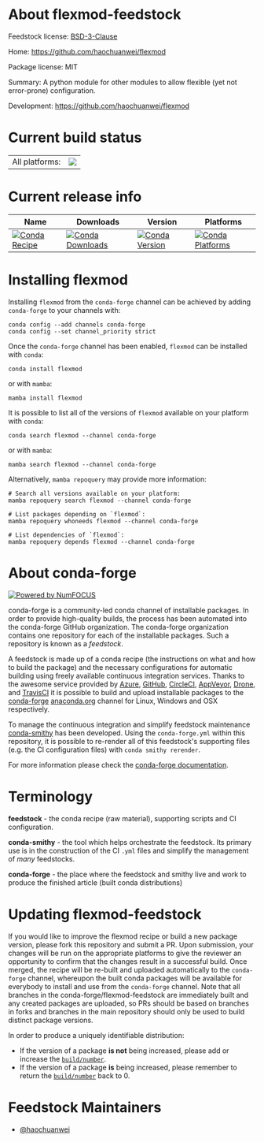 About flexmod-feedstock
=======================

Feedstock license: [BSD-3-Clause](https://github.com/conda-forge/flexmod-feedstock/blob/main/LICENSE.txt)

Home: https://github.com/haochuanwei/flexmod

Package license: MIT

Summary: A python module for other modules to allow flexible (yet not error-prone) configuration.

Development: https://github.com/haochuanwei/flexmod

Current build status
====================


<table><tr><td>All platforms:</td>
    <td>
      <a href="https://dev.azure.com/conda-forge/feedstock-builds/_build/latest?definitionId=18523&branchName=main">
        <img src="https://dev.azure.com/conda-forge/feedstock-builds/_apis/build/status/flexmod-feedstock?branchName=main">
      </a>
    </td>
  </tr>
</table>

Current release info
====================

| Name | Downloads | Version | Platforms |
| --- | --- | --- | --- |
| [![Conda Recipe](https://img.shields.io/badge/recipe-flexmod-green.svg)](https://anaconda.org/conda-forge/flexmod) | [![Conda Downloads](https://img.shields.io/conda/dn/conda-forge/flexmod.svg)](https://anaconda.org/conda-forge/flexmod) | [![Conda Version](https://img.shields.io/conda/vn/conda-forge/flexmod.svg)](https://anaconda.org/conda-forge/flexmod) | [![Conda Platforms](https://img.shields.io/conda/pn/conda-forge/flexmod.svg)](https://anaconda.org/conda-forge/flexmod) |

Installing flexmod
==================

Installing `flexmod` from the `conda-forge` channel can be achieved by adding `conda-forge` to your channels with:

```
conda config --add channels conda-forge
conda config --set channel_priority strict
```

Once the `conda-forge` channel has been enabled, `flexmod` can be installed with `conda`:

```
conda install flexmod
```

or with `mamba`:

```
mamba install flexmod
```

It is possible to list all of the versions of `flexmod` available on your platform with `conda`:

```
conda search flexmod --channel conda-forge
```

or with `mamba`:

```
mamba search flexmod --channel conda-forge
```

Alternatively, `mamba repoquery` may provide more information:

```
# Search all versions available on your platform:
mamba repoquery search flexmod --channel conda-forge

# List packages depending on `flexmod`:
mamba repoquery whoneeds flexmod --channel conda-forge

# List dependencies of `flexmod`:
mamba repoquery depends flexmod --channel conda-forge
```


About conda-forge
=================

[![Powered by
NumFOCUS](https://img.shields.io/badge/powered%20by-NumFOCUS-orange.svg?style=flat&colorA=E1523D&colorB=007D8A)](https://numfocus.org)

conda-forge is a community-led conda channel of installable packages.
In order to provide high-quality builds, the process has been automated into the
conda-forge GitHub organization. The conda-forge organization contains one repository
for each of the installable packages. Such a repository is known as a *feedstock*.

A feedstock is made up of a conda recipe (the instructions on what and how to build
the package) and the necessary configurations for automatic building using freely
available continuous integration services. Thanks to the awesome service provided by
[Azure](https://azure.microsoft.com/en-us/services/devops/), [GitHub](https://github.com/),
[CircleCI](https://circleci.com/), [AppVeyor](https://www.appveyor.com/),
[Drone](https://cloud.drone.io/welcome), and [TravisCI](https://travis-ci.com/)
it is possible to build and upload installable packages to the
[conda-forge](https://anaconda.org/conda-forge) [anaconda.org](https://anaconda.org/)
channel for Linux, Windows and OSX respectively.

To manage the continuous integration and simplify feedstock maintenance
[conda-smithy](https://github.com/conda-forge/conda-smithy) has been developed.
Using the ``conda-forge.yml`` within this repository, it is possible to re-render all of
this feedstock's supporting files (e.g. the CI configuration files) with ``conda smithy rerender``.

For more information please check the [conda-forge documentation](https://conda-forge.org/docs/).

Terminology
===========

**feedstock** - the conda recipe (raw material), supporting scripts and CI configuration.

**conda-smithy** - the tool which helps orchestrate the feedstock.
                   Its primary use is in the construction of the CI ``.yml`` files
                   and simplify the management of *many* feedstocks.

**conda-forge** - the place where the feedstock and smithy live and work to
                  produce the finished article (built conda distributions)


Updating flexmod-feedstock
==========================

If you would like to improve the flexmod recipe or build a new
package version, please fork this repository and submit a PR. Upon submission,
your changes will be run on the appropriate platforms to give the reviewer an
opportunity to confirm that the changes result in a successful build. Once
merged, the recipe will be re-built and uploaded automatically to the
`conda-forge` channel, whereupon the built conda packages will be available for
everybody to install and use from the `conda-forge` channel.
Note that all branches in the conda-forge/flexmod-feedstock are
immediately built and any created packages are uploaded, so PRs should be based
on branches in forks and branches in the main repository should only be used to
build distinct package versions.

In order to produce a uniquely identifiable distribution:
 * If the version of a package **is not** being increased, please add or increase
   the [``build/number``](https://docs.conda.io/projects/conda-build/en/latest/resources/define-metadata.html#build-number-and-string).
 * If the version of a package **is** being increased, please remember to return
   the [``build/number``](https://docs.conda.io/projects/conda-build/en/latest/resources/define-metadata.html#build-number-and-string)
   back to 0.

Feedstock Maintainers
=====================

* [@haochuanwei](https://github.com/haochuanwei/)

